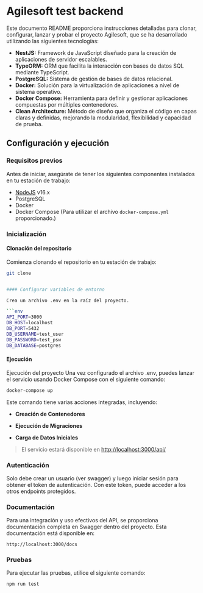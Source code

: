 # Agilesoft test backend

Este documento README proporciona instrucciones detalladas para clonar, configurar, lanzar y probar el proyecto Agilesoft, que se ha desarrollado utilizando las siguientes tecnologías:

- **NestJS:** Framework de JavaScript diseñado para la creación de aplicaciones de servidor escalables.
- **TypeORM:** ORM que facilita la interacción con bases de datos SQL mediante TypeScript.
- **PostgreSQL:** Sistema de gestión de bases de datos relacional.
- **Docker:** Solución para la virtualización de aplicaciones a nivel de sistema operativo.
- **Docker Compose:** Herramienta para definir y gestionar aplicaciones compuestas por múltiples contenedores.
- **Clean Architecture:** Método de diseño que organiza el código en capas claras y definidas, mejorando la modularidad, flexibilidad y capacidad de prueba.

## Configuración y ejecución

### Requisitos previos

Antes de iniciar, asegúrate de tener los siguientes componentes instalados en tu estación de trabajo:

- [NodeJS](https://nodejs.org/) v16.x
- PostgreSQL
- Docker
- Docker Compose (Para utilizar el archivo `docker-compose.yml` proporcionado.)

### Inicialización

#### Clonación del repositorio

Comienza clonando el repositorio en tu estación de trabajo:

```sh
git clone 


#### Configurar variables de entorno

Crea un archivo .env en la raíz del proyecto.

```env
API_PORT=3000
DB_HOST=localhost
DB_PORT=5432
DB_USERNAME=test_user
DB_PASSWORD=test_psw
DB_DATABASE=postgres
```

#### Ejecución

Ejecución del proyecto
Una vez configurado el archivo .env, puedes lanzar el servicio usando Docker Compose con el siguiente comando:



```sh
docker-compose up
```

Este comando tiene varias acciones integradas, incluyendo:

- **Creación de Contenedores**

- **Ejecución de Migraciones** 

- **Carga de Datos Iniciales**

> El servicio estará disponible en <http://localhost:3000/api/>

### Autenticación
Solo debe crear un usuario (ver swagger) y luego iniciar sesión para obtener el token de autenticación. Con este token, puede acceder a los otros endpoints protegidos.


### Documentación

Para una integración y uso efectivos del API, se proporciona documentación completa en Swagger dentro del proyecto. Esta documentación está disponible en:
```url
http://localhost:3000/docs
```

### Pruebas

Para ejecutar las pruebas, utilice el siguiente comando:

```sh
npm run test
```
